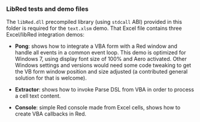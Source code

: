 ### LibRed tests and demo files

The `libRed.dll` precompiled library (using `stdcall` ABI) provided in this folder is required for the `text.xlsm` demo. That Excel file contains three Excel/libRed integration demos:

* **Pong**: shows how to integrate a VBA form with a Red window and handle all events in a common event loop. This demo is optimized for Windows 7, using display font size of 100% and Aero activated. Other Windows settings and versions would need some code tweaking to get the VB form window position and size adjusted (a contributed general solution for that is welcome).

* **Extractor**: shows how to invoke Parse DSL from VBA in order to process a cell text content.

* **Console**: simple Red console made from Excel cells, shows how to create VBA callbacks in Red.

